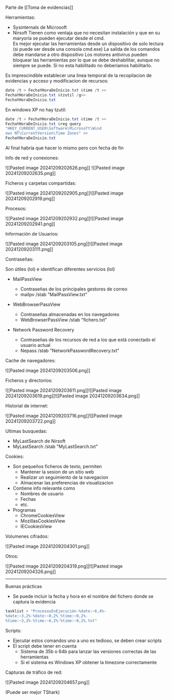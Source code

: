 Parte de [[Toma de evidencias]]

Herramientas:
- Sysinternals de Microsoft
- Nirsoft
Tienen como ventaja que no necesitan instalación y que en su maryoría se pueden ejecutar desde el cmd.                                                                                                                                   
Es mejor ejecutar las herramientas desde un dispositivo de solo lectura (si puede ser desde una consola cmd.exe)
La salida de los comandos debe mandarse a otro dispositivo
Los motores antivirus pueden bloquear las herramientas por lo que se debe deshabilitar, aunque no siempre se puede. Si no esta habilitado no deberiamos habilitarlo.

Es imprescindible establecer una linea temporal de la recopilacion de evidencias y acceso y modificacion de recursos:

``` powershell
date /t > FechaYHoraDeInicio.txt &time /t >>
FechaYHoraDeInicio.txt &tzutil /g>>
FechaYHoraDeInicio.txt
```

En windows XP no hay tzutil:

``` powershell
date /t > FechaYHoraDeInicio.txt &time /t >>
FechaYHoraDeInicio.txt &reg query
"HKEY_CURRENT_USER\Software\Microsoft\Wind
ows NT\CurrentVersion\Time Zones" >>
FechaYHoraDeInicio.txt
```

Al final habría que hacer lo mismo pero con fecha de fin

Info de red y conexiones:

![[Pasted image 20241209202626.png]]
![[Pasted image 20241209202635.png]]

Ficheros y carpetas compartidas:

![[Pasted image 20241209202905.png]]![[Pasted image 20241209202919.png]]

Procesos:

![[Pasted image 20241209202932.png]]![[Pasted image 20241209202941.png]]

Información de Usuarios:

![[Pasted image 20241209203105.png]]![[Pasted image 20241209203111.png]]

Contraseñas:

Son útiles (lol) e identifican diferentes servicios (lol)

- MailPassView
	- Contraseñas de los principales gestores de correo
	- mailpv /stab "MailPassView.txt"

- WebBrowserPassView
	- Contraseñas almacenadas en los navegadores
	- WebBrowserPassView /stab "fichero.txt"

- Network Password Recovery
	- Contraseñas de los recursos de red a los que está conectado el usuario actual
	- Nepass /stab "NetworkPasswordRecovery.txt"

Cache de navegadores:

![[Pasted image 20241209203506.png]]

Ficheros y directorios:

![[Pasted image 20241209203611.png]]![[Pasted image 20241209203619.png]]![[Pasted image 20241209203634.png]]

Historial de internet:

![[Pasted image 20241209203716.png]]![[Pasted image 20241209203722.png]]

Ultimas busquedas:

- MyLastSearch de Nirsoft
- MyLastSearch /stab "MyLastSearch.txt"

Cookies:
- Son pequeños ficheros de texto, permiten
	- Mantener la sesion de un sitio web
	- Realizar un seguimiento de la navegacion
	- Almacenar las preferencias de visualizacion
- Contiene info relevante como
	- Nombres de usuario
	- Fechas
	- etc.
- Programas
	- ChromeCookiesView
	- MozillasCookiesView
	- IECookiesView

Volumenes cifrados:

![[Pasted image 20241209204301.png]]

Otros:

![[Pasted image 20241209204319.png]]![[Pasted image 20241209204326.png]]

---
Buenas prácticas

- Se puede incluir la fecha y hora en el nombre del fichero donde se captura la evidencia

``` powershell
tasklist > "ProcesosEnEjecución-%date:~6,4%-
%date:~3,2%-%date:~0,2%_%time:~0,2%-
%time:~3,2%-%time:~6,2%-%time:~9,2%.txt"
```

Scripts:
- Ejecutar estos comandos uno a uno es tedioso, se deben crear scripts
- El script debe tener en cuenta
	- Sistema de 35b o 64b para lanzar las versiones correctas de las herramientas
	- Si el sistema es Windows XP obtener la timezone correctamente

Capturas de tráfico de red:

![[Pasted image 20241209204657.png]]

(Puede ser mejor TShark)

